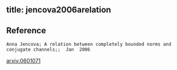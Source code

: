 title: jencova2006arelation
---


## Reference

	Anna Jencova; A relation between completely bounded norms and conjugate channels;;  Jan  2006


[arxiv:0601071](https://arxiv.org/abs/quant-ph/0601071)